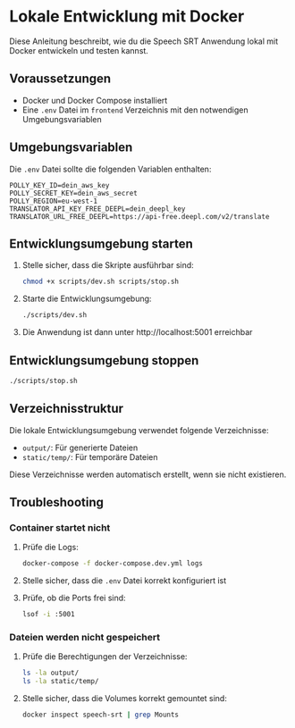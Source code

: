 # Lokale Entwicklung mit Docker

Diese Anleitung beschreibt, wie du die Speech SRT Anwendung lokal mit Docker entwickeln und testen kannst.

## Voraussetzungen

- Docker und Docker Compose installiert
- Eine `.env` Datei im `frontend` Verzeichnis mit den notwendigen Umgebungsvariablen

## Umgebungsvariablen

Die `.env` Datei sollte die folgenden Variablen enthalten:

```env
POLLY_KEY_ID=dein_aws_key
POLLY_SECRET_KEY=dein_aws_secret
POLLY_REGION=eu-west-1
TRANSLATOR_API_KEY_FREE_DEEPL=dein_deepl_key
TRANSLATOR_URL_FREE_DEEPL=https://api-free.deepl.com/v2/translate
```

## Entwicklungsumgebung starten

1. Stelle sicher, dass die Skripte ausführbar sind:
   ```bash
   chmod +x scripts/dev.sh scripts/stop.sh
   ```

2. Starte die Entwicklungsumgebung:
   ```bash
   ./scripts/dev.sh
   ```

3. Die Anwendung ist dann unter http://localhost:5001 erreichbar

## Entwicklungsumgebung stoppen

```bash
./scripts/stop.sh
```

## Verzeichnisstruktur

Die lokale Entwicklungsumgebung verwendet folgende Verzeichnisse:
- `output/`: Für generierte Dateien
- `static/temp/`: Für temporäre Dateien

Diese Verzeichnisse werden automatisch erstellt, wenn sie nicht existieren.

## Troubleshooting

### Container startet nicht

1. Prüfe die Logs:
   ```bash
   docker-compose -f docker-compose.dev.yml logs
   ```

2. Stelle sicher, dass die `.env` Datei korrekt konfiguriert ist

3. Prüfe, ob die Ports frei sind:
   ```bash
   lsof -i :5001
   ```

### Dateien werden nicht gespeichert

1. Prüfe die Berechtigungen der Verzeichnisse:
   ```bash
   ls -la output/
   ls -la static/temp/
   ```

2. Stelle sicher, dass die Volumes korrekt gemountet sind:
   ```bash
   docker inspect speech-srt | grep Mounts
   ```